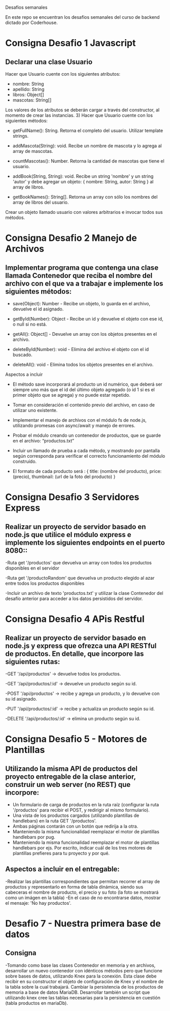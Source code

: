 Desafios semanales

En este repo se encuentran los desafios semanales del curso de backend dictado por Coderhouse.


<h1>Consigna Desafio 1 Javascript</h1>
<h2>Declarar una clase Usuario</h2>

Hacer que Usuario cuente con los siguientes atributos:

- nombre: String
- apellido: String
- libros: Object[]
- mascotas: String[]

Los valores de los atributos se deberán cargar a través del constructor, al momento de crear las instancias. 3) Hacer que Usuario cuente con los siguientes métodos:

- getFullName(): String. Retorna el completo del usuario. Utilizar template strings.

- addMascota(String): void. Recibe un nombre de mascota y lo agrega al array de mascotas.

- countMascotas(): Number. Retorna la cantidad de mascotas que tiene el usuario.

- addBook(String, String): void. Recibe un string 'nombre' y un string 'autor' y debe agregar un objeto: { nombre: String, autor: String } al array de libros.

- getBookNames(): String[]. Retorna un array con sólo los nombres del array de libros del usuario.

Crear un objeto llamado usuario con valores arbitrarios e invocar todos sus métodos.


</hr>

<h1>Consigna Desafio 2 Manejo de Archivos</h1>

<h2>Implementar programa que contenga una clase llamada Contenedor que reciba el nombre del archivo con el que va a trabajar e implemente los siguientes métodos: </h2>

- save(Object): Number - Recibe un objeto, lo guarda en el archivo, devuelve el id asignado.

- getById(Number): Object - Recibe un id y devuelve el objeto con ese id, o null si no está.

- getAll(): Object[] - Devuelve un array con los objetos presentes en el archivo.

- deleteById(Number): void - Elimina del archivo el objeto con el id buscado.

- deleteAll(): void - Elimina todos los objetos presentes en el archivo.

Aspectos a incluir

- El método save incorporará al producto un id numérico, que deberá ser siempre uno más que el id del último objeto agregado (o id 1 si es el primer objeto que se agrega) y no puede estar repetido.

- Tomar en consideración el contenido previo del archivo, en caso de utilizar uno existente.

- Implementar el manejo de archivos con el módulo fs de node.js, utilizando promesas con async/await y manejo de errores.

- Probar el módulo creando un contenedor de productos, que se guarde en el archivo: “productos.txt”

- Incluir un llamado de prueba a cada método, y mostrando por pantalla según corresponda para verificar el correcto funcionamiento del módulo construído.

- El formato de cada producto será : { title: (nombre del producto), price: (precio), thumbnail: (url de la foto del producto) }

</hr>

<h1>Consigna Desafio 3 Servidores Express </h1>

<h2>Realizar un proyecto de servidor basado en node.js que utilice el módulo express e implemente los siguientes endpoints en el puerto 8080:: </h2>


-Ruta get '/productos' que devuelva un array con todos los productos disponibles en el servidor

-Ruta get '/productoRandom' que devuelva un producto elegido al azar entre todos los productos disponibles

-Incluir un archivo de texto 'productos.txt' y utilizar la clase Contenedor del desafío anterior para acceder a los datos persistidos del servidor.

</hr>

<h1>Consigna Desafio 4 APis Restful</h1>

<h2>Realizar un proyecto de servidor basado en node.js y express que ofrezca una API RESTful de productos. En detalle, que incorpore las siguientes rutas:</h2>

-GET '/api/productos' -> devuelve todos los productos.

-GET '/api/productos/:id' -> devuelve un producto según su id.

-POST '/api/productos' -> recibe y agrega un producto, y lo devuelve con su id asignado.

-PUT '/api/productos/:id' -> recibe y actualiza un producto según su id.

-DELETE '/api/productos/:id' -> elimina un producto según su id.

</hr>

<h1>Consigna Desafio 5 - Motores de Plantillas</h1>

<h2>Utilizando la misma API de productos del proyecto entregable de la clase anterior, construir un web server (no REST) que incorpore:</h2>

- Un formulario de carga de productos en la ruta raíz (configurar la ruta '/productos' para recibir el POST, y redirigir al mismo formulario).
- Una vista de los productos cargados (utilizando plantillas de handlebars) en la ruta GET '/productos'.
- Ambas páginas contarán con un botón que redirija a la otra.
- Manteniendo la misma funcionalidad reemplazar el motor de plantillas handlebars por pug.
- Manteniendo la misma funcionalidad reemplazar el motor de plantillas handlebars por ejs.
Por escrito, indicar cuál de los tres motores de plantillas prefieres para tu proyecto y por qué.

<h2>Aspectos a incluir en el entregable:</h2>

-Realizar las plantillas correspondientes que permitan recorrer el array de productos y representarlo en forma de tabla dinámica, siendo sus cabeceras el nombre de producto, el precio y su foto (la foto se mostrará como un imágen en la tabla)
-En el caso de no encontrarse datos, mostrar el mensaje: 'No hay productos'.

</hr>

<h1>Desafio 7 - Nuestra primera base de datos</h1>

<h2>Consigna</h2>

-Tomando como base las clases Contenedor en memoria y en archivos, desarrollar un nuevo contenedor con idénticos métodos pero que funcione sobre bases de datos, utilizando Knex para la conexión. Esta clase debe recibir en su constructor el objeto de configuración de Knex y el nombre de la tabla sobre la cual trabajará. Cambiar la persistencia de los productos de memoria a base de datos MariaDB.
Desarrollar también un script que utilizando knex cree las tablas necesarias para la persistencia en cuestión (tabla productos en mariaDb).

</hr>
